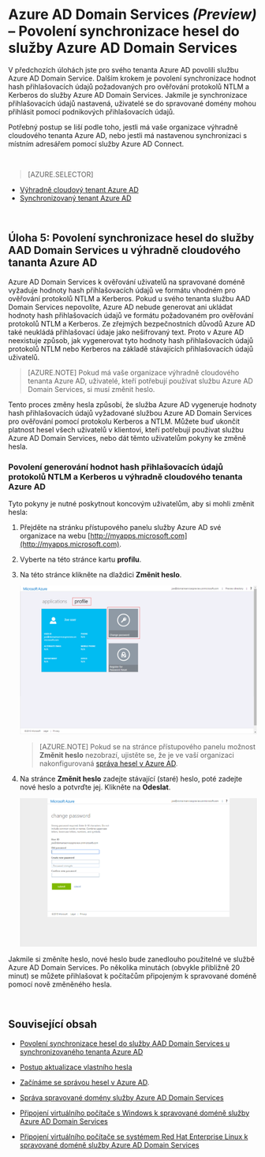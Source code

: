 <properties
    pageTitle="Azure AD Domain Services: Povolení synchronizace hesel | Microsoft Azure"
    description="Začínáme se službou Azure Active Directory Domain Services"
    services="active-directory-ds"
    documentationCenter=""
    authors="mahesh-unnikrishnan"
    manager="stevenpo"
    editor="curtand"/>

<tags
    ms.service="active-directory-ds"
    ms.workload="identity"
    ms.tgt_pltfrm="na"
    ms.devlang="na"
    ms.topic="get-started-article"
    ms.date="09/08/2016"
    ms.author="maheshu"/>

# Azure AD Domain Services *(Preview)* – Povolení synchronizace hesel do služby Azure AD Domain Services
V předchozích úlohách jste pro svého tenanta Azure AD povolili službu Azure AD Domain Service. Dalším krokem je povolení synchronizace hodnot hash přihlašovacích údajů požadovaných pro ověřování protokolů NTLM a Kerberos do služby Azure AD Domain Services. Jakmile je synchronizace přihlašovacích údajů nastavená, uživatelé se do spravované domény mohou přihlásit pomocí podnikových přihlašovacích údajů.

Potřebný postup se liší podle toho, jestli má vaše organizace výhradně cloudového tenanta Azure AD, nebo jestli má nastavenou synchronizaci s místním adresářem pomocí služby Azure AD Connect.

<br>

> [AZURE.SELECTOR]
- [Výhradně cloudový tenant Azure AD](active-directory-ds-getting-started-password-sync.md)
- [Synchronizovaný tenant Azure AD](active-directory-ds-getting-started-password-sync-synced-tenant.md)

<br>


## Úloha 5: Povolení synchronizace hesel do služby AAD Domain Services u výhradně cloudového tananta Azure AD
Azure AD Domain Services k ověřování uživatelů na spravované doméně vyžaduje hodnoty hash přihlašovacích údajů ve formátu vhodném pro ověřování protokolů NTLM a Kerberos. Pokud u svého tenanta službu AAD Domain Services nepovolíte, Azure AD nebude generovat ani ukládat hodnoty hash přihlašovacích údajů ve formátu požadovaném pro ověřování protokolů NTLM a Kerberos. Ze zřejmých bezpečnostních důvodů Azure AD také neukládá přihlašovací údaje jako nešifrovaný text. Proto v Azure AD neexistuje způsob, jak vygenerovat tyto hodnoty hash přihlašovacích údajů protokolů NTLM nebo Kerberos na základě stávajících přihlašovacích údajů uživatelů.

> [AZURE.NOTE] Pokud má vaše organizace výhradně cloudového tenanta Azure AD, uživatelé, kteří potřebují používat službu Azure AD Domain Services, si musí změnit heslo.

Tento proces změny hesla způsobí, že služba Azure AD vygeneruje hodnoty hash přihlašovacích údajů vyžadované službou Azure AD Domain Services pro ověřování pomocí protokolu Kerberos a NTLM. Můžete buď ukončit platnost hesel všech uživatelů v klientovi, kteří potřebují používat službu Azure AD Domain Services, nebo dát těmto uživatelům pokyny ke změně hesla.


### Povolení generování hodnot hash přihlašovacích údajů protokolů NTLM a Kerberos u výhradně cloudového tenanta Azure AD
Tyto pokyny je nutné poskytnout koncovým uživatelům, aby si mohli změnit hesla:

1. Přejděte na stránku přístupového panelu služby Azure AD své organizace na webu [http://myapps.microsoft.com](http://myapps.microsoft.com).

2. Vyberte na této stránce kartu **profilu**.

3. Na této stránce klikněte na dlaždici **Změnit heslo**.

    ![Vytvoření virtuální sítě pro službu Azure AD Domain Services.](./media/active-directory-domain-services-getting-started/user-change-password.png)

    > [AZURE.NOTE] Pokud se na stránce přístupového panelu možnost **Změnit heslo** nezobrazí, ujistěte se, že je ve vaší organizaci nakonfigurovaná [správa hesel v Azure AD](../active-directory/active-directory-passwords-getting-started.md).

4. Na stránce **Změnit heslo** zadejte stávající (staré) heslo, poté zadejte nové heslo a potvrďte jej. Klikněte na **Odeslat**.

    ![Vytvoření virtuální sítě pro službu Azure AD Domain Services.](./media/active-directory-domain-services-getting-started/user-change-password2.png)

Jakmile si změníte heslo, nové heslo bude zanedlouho použitelné ve službě Azure AD Domain Services. Po několika minutách (obvykle přibližně 20 minut) se můžete přihlašovat k počítačům připojeným k spravované doméně pomocí nově změněného hesla.

<br>

## Související obsah

- [Povolení synchronizace hesel do služby AAD Domain Services u synchronizovaného tenanta Azure AD](active-directory-ds-getting-started-password-sync-synced-tenant.md)

- [Postup aktualizace vlastního hesla](../active-directory/active-directory-passwords-update-your-own-password.md)

- [Začínáme se správou hesel v Azure AD](../active-directory/active-directory-passwords-getting-started.md).

- [Správa spravované domény služby Azure AD Domain Services](active-directory-ds-admin-guide-administer-domain.md)

- [Připojení virtuálního počítače s Windows k spravované doméně služby Azure AD Domain Services](active-directory-ds-admin-guide-join-windows-vm.md)

- [Připojení virtuálního počítače se systémem Red Hat Enterprise Linux k spravované doméně služby Azure AD Domain Services](active-directory-ds-admin-guide-join-rhel-linux-vm.md)



<!--HONumber=sep16_HO2-->


